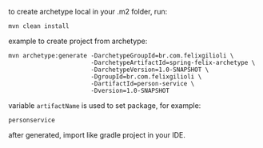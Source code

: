 to create archetype local in your .m2 folder, run:

```
mvn clean install
```

example to create project from archetype:

```
mvn archetype:generate -DarchetypeGroupId=br.com.felixgilioli \
                       -DarchetypeArtifactId=spring-felix-archetype \
                       -DarchetypeVersion=1.0-SNAPSHOT \
                       -DgroupId=br.com.felixgilioli \
                       -DartifactId=person-service \
                       -Dversion=1.0-SNAPSHOT
```

variable `artifactName` is used to set package, for example:

```
personservice
```

after generated, import like gradle project in your IDE.